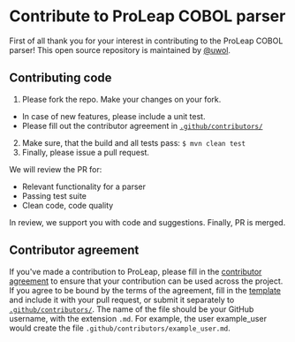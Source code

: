 # Contribute to ProLeap COBOL parser

First of all thank you for your interest in contributing to the ProLeap COBOL parser!
This open source repository is maintained by [@uwol](https://github.com/uwol).


## Contributing code

1. Please fork the repo. Make your changes on your fork. 
  - In case of new features, please include a unit test.
  - Please fill out the contributor agreement in [`.github/contributors/`](/.github/contributors)
2. Make sure, that the build and all tests pass: `$ mvn clean test`
3. Finally, please issue a pull request.

We will review the PR for:
- Relevant functionality for a parser
- Passing test suite
- Clean code, code quality

In review, we support you with code and suggestions. Finally, PR is merged.


## Contributor agreement

If you've made a contribution to ProLeap, please fill in the
[contributor agreement](.github/CONTRIBUTOR_AGREEMENT.md) to ensure that
your contribution can be used across the project. If you agree to be bound by
the terms of the agreement, fill in the [template](.github/CONTRIBUTOR_AGREEMENT.md)
and include it with your pull request, or submit it separately to
[`.github/contributors/`](/.github/contributors). The name of the file should be
your GitHub username, with the extension `.md`. For example, the user
example_user would create the file `.github/contributors/example_user.md`.
